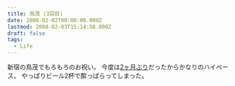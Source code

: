 ```yaml
---
title: 鳥茂 (3回目)
date: 2008-02-02T00:00:00.000Z
lastmod: 2008-02-03T15:14:58.000Z
draft: false
tags:
  - Life
---
```


新宿の鳥茂でもろもろのお祝い。 今度は[2ヶ月ぶり](/posts/20071215/p01)だったからかなりのハイペース。 やっぱりビール2杯で酔っぱらってしまった。
